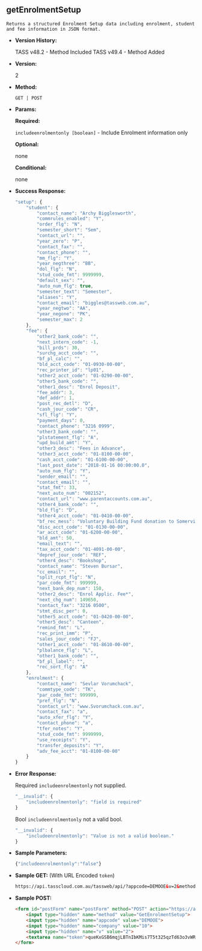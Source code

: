 **getEnrolmentSetup**
----
	Returns a structured Enrolment Setup data including enrolment, student and fee information in JSON format.
	
* **Version History:**

	TASS v48.2 - Method Included
	TASS v49.4 - Method Added

* **Version:**

	2

* **Method:**

	`GET | POST`
  
* **Params:**

   **Required:**
 
	`includeenrolmentonly [boolean]` - Include Enrolment information only                    

   **Optional:**

	none

   **Conditional:**

	none

* **Success Response:**

    ```javascript
    "setup": {
		"student": {
			"contact_name": "Archy Bigglesworth",
			"commrules_enabled": "Y",
			"order_flg": "N",
			"semester_short": "Sem",
			"contact_url": "",
			"year_zero": "P",
			"contact_fax": "",
			"contact_phone": "",
			"mm_flg": "Y",
			"year_negthree": "BB",
			"dol_flg": "N",
			"stud_code_fmt": 9999999,
			"default_sex": "",
			"auto_num_flg": true,
			"semester_text": "Semester",
			"aliases": "Y",
			"contact_email": "biggles@tassweb.com.au",
			"year_negtwo": "AA",
			"year_negone": "PK",
			"semester_max": 2
		},
		"fee": {
			"other2_bank_code": "",
			"next_intern_code": -1,
			"bill_prds": 30,
			"surchg_acct_code": "",
			"bf_pl_calc": "",
			"bld_acct_code": "01-0930-00-00",
			"rec_printer_id": "lp01",
			"other2_acct_code": "01-0290-00-00",
			"other5_bank_code": "",
			"other1_desc": "Enrol Deposit",
			"fee_addr": 3,
			"def_addr": 1,
			"post_rec_detl": "D",
			"cash_jour_code": "CR",
			"sfl_flg": "Y",
			"payment_days": 0,
			"contact_phone": "3216 0999",
			"other3_bank_code": "",
			"plstatement_flg": "A",
			"upd_build_amt": "Y",
			"other3_desc": "Fees in Advance",
			"other3_acct_code": "01-8100-00-00",
			"cash_acct_code": "01-6100-00-00",
			"last_post_date": "2018-01-16 00:00:00.0",
			"auto_num_flg": "Y",
			"sender_email": "",
			"contact_email": "",
			"stat_fmt": 33,
			"next_auto_num": "002152",
			"contact_url": "www.parentaccounts.com.au",
			"other4_bank_code": "",
			"bld_flg": "D",
			"other4_acct_code": "01-0410-00-00",
			"bf_rec_mess": "Voluntary Building Fund donation to Somerville House Building Fund\r\n\r\nYour financial involvement reinforces and recognises the support provided by past families and members of the current School community by providing assistance with the School's ongoing development programs.  We are most appreciative of your investment in the School's future.\r\n\r\nSection 30-15 of the Income Tax Assessment Act 1997 allows for tax deductibility for this gift.  Please use this letter as an official receipt for taxation purposes.",
			"disc_acct_code": "01-0130-00-00",
			"ar_acct_code": "01-6200-00-00",
			"bld_amt": 50,
			"email_text": "",
			"tax_acct_code": "01-4091-00-00",
			"depref_jour_code": "REF",
			"other4_desc": "Bookshop",
			"contact_name": "Steven Bursar",
			"cc_email": "",
			"split_rcpt_flg": "N",
			"par_code_fmt": 999999,
			"next_bank_dep_num": 150,
			"other2_desc": "Enrol Applic. Fee*",
			"next_chg_num": 149650,
			"contact_fax": "3216 0500",
			"stmt_disc_per": 0,
			"other5_acct_code": "01-0420-00-00",
			"other5_desc": "Canteen",
			"remind_fmt": "L",
			"rec_print_imm": "P",
			"sales_jour_code": "FJ",
			"other1_acct_code": "01-8610-00-00",
			"plbalance_flg": "L",
			"other1_bank_code": "",
			"bf_pl_label": "",
			"rec_sort_flg": "A"
		},
		"enrolment": {
			"contact_name": "Sevlar Vorumchack",
			"commtype_code": "TK",
			"par_code_fmt": 999999,
			"pref_flg": "N",
			"contact_url": "www.Svorumchack.com.au",
			"contact_fax": "a",
			"auto_xfer_flg": "Y",
			"contact_phone": "a",
			"tfer_notes": "Y",
			"stud_code_fmt": 9999999,
			"use_receipts": "Y",
			"transfer_deposits": "Y",
			"adv_fee_acct": "01-8100-00-00"
		}
	}
    ```
 
* **Error Response:**

    Required `includeenrolmentonly` not supplied.
	```javascript
	"__invalid": {
		"includeenrolmentonly": "field is required"
	}
	```
	
	Bool `includeenrolmentonly` not a valid bool.
	```javascript
	"__invalid": {
		"includeenrolmentonly": "Value is not a valid boolean."
	}
	```
    
* **Sample Parameters:**

	```javascript
	{"includeenrolmentonly":"false"}
	```

* **Sample GET:** (With URL Encoded `token`)

	```HTML
	https://api.tasscloud.com.au/tassweb/api/?appcode=DEMOOE&v=2&method=GetEnrolmentSetup&token=queKxGSB6mqjLBTnIbKMis7T5t325qzTd63o3vWRs66biSN5GZVZJ9BXHdqHfiEt&company=10
	```
  
* **Sample POST:**

	```HTML
	<form id="postForm" name="postForm" method="POST" action="https://api.tasscloud.com.au/tassweb/api/">
		<input type="hidden" name="method" value="GetEnrolmentSetup">
		<input type="hidden" name="appcode" value="DEMOOE">
		<input type="hidden" name="company" value="10">
		<input type="hidden" name="v" value="2">
		<textarea name="token">queKxGSB6mqjLBTnIbKMis7T5t325qzTd63o3vWRs66biSN5GZVZJ9BXHdqHfiEt</textarea>
	</form>
	```